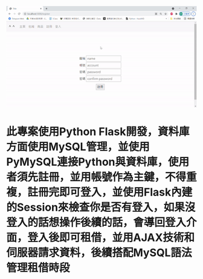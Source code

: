 ![image](https://github.com/sam0629/rent-system/blob/main/ezgif.com-gif-maker%20(1).gif)

# 此專案使用Python Flask開發，資料庫方面使用MySQL管理，並使用PyMySQL連接Python與資料庫，使用者須先註冊，並用帳號作為主鍵，不得重複，註冊完即可登入，並使用Flask內建的Session來檢查你是否有登入，如果沒登入的話想操作後續的話，會導回登入介面，登入後即可租借，並用AJAX技術和伺服器請求資料，後續搭配MySQL語法管理租借時段

